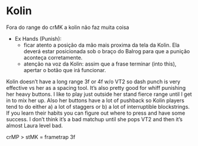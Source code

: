 # Kolin 
Fora do range do crMK a kolin não faz muita coisa
-  Ex Hands (Punish): 
	* ficar atento a posição da mão mais proxima da tela da Kolin. Ela deverá estar posicionada sob o braço do Balrog para que a punição aconteça corretamente.
	* atenção na voz da Kolin: assim que a frase terminar (into this), apertar o botão que irá funcionar. 

Kolin doesn’t have a long range 3f or 4f w/o VT2 so dash punch is very effective vs her as a spacing tool. It’s also pretty good for whiff punishing her heavy buttons. I like to play just outside her stand fierce range until I get in to mix her up. 
Also her buttons have a lot of pushback so Kolin players tend to do either a) a lot of staggers or b) a lot of interruptible blockstrings. If you learn their habits you can figure out where to press and have some success.
I don’t think it’s a bad matchup until she pops VT2 and then it’s almost Laura level bad.

crMP > stMK = frametrap 3f